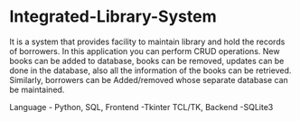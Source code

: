 # Integrated-Library-System
It is a system that provides facility to maintain library and hold the records of borrowers. In this application you can
perform CRUD operations.
New books can be added to database, books can be removed, updates can be done in the database, also all the
information of the books can be retrieved. Similarly, borrowers can be
Added/removed whose separate database can be maintained.

Language - Python, SQL, 
Frontend -Tkinter TCL/TK, 
Backend -SQLite3 
